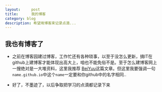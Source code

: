 ```yaml
---
layout:     post
title:      我的博客
category: blog
description: 希望用博客来记录点滴...
---
```


## 我也有博客了

* 之前在博客园建过博客，工作忙还有各种琐事，以至于没怎么更新，搞IT在github上建博客才能体现出高大上，咱也不能免俗不是。至于怎么建博客网上一搜绝对是一大堆资料，这里我推荐 [BeiYuu][1]这篇文章。但这里我要强调一句`name.github.io`中这个`name`一定要和你github中的名字相同..

* 好了，不墨迹了，以后争取把学习的点滴都记录下来

[1]:http://beiyuu.com/github-pages/